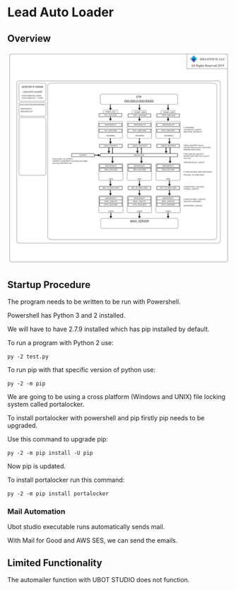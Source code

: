 # Lead Auto Loader

## Overview

![automailer](automailer.png)

## Startup Procedure

The program needs to be written to be run with Powershell.

Powershell has Python 3 and 2 installed.

We will have to have 2.7.9 installed which has pip installed by default.

To run a program with Python 2 use:

    py -2 test.py

To run pip with that specific version of python use:

    py -2 -m pip

We are going to be using a cross platform (Windows and UNIX) file locking system called portalocker.

To install portalocker with powershell and pip firstly pip needs to be upgraded.

Use this command to upgrade pip:

    py -2 -m pip install -U pip

Now pip is updated.

To install portalocker run this command:

    py -2 -m pip install portalocker

### Mail Automation

Ubot studio executable runs automatically sends mail.

With Mail for Good and AWS SES, we can send the emails.

## Limited Functionality

The automailer function with UBOT STUDIO does not function.